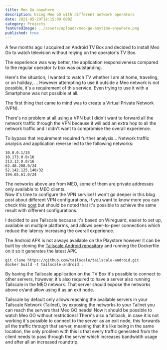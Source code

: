 ```yaml
---
title: Meo Go anywhere
description: Using Meo GO with different network operators
date: 2021-05-29T18:15:00.000Z
category: Projects
featuredImage: ../assets/uploads/meo-go-anytime-anywhere.png
published: true
---
```

A few months ago I acquired an Android TV Box and decided to install Meo Go to watch television without relying on the operator's TV Box.

The experience was way better, the application responsiveness compared to the regular operator tv box was outstanding.

Here's the situation, I wanted to watch TV whether I am at home, traveling, or on holiday, ... However attempting to use it outside a Meo network is not possible, it's a requirement of this service. Even trying to use it with a Smartphone was not possible at all.

The first thing that came to mind was to create a Virtual Private Network (VPN).

There's no problem at all using a VPN but I didn't want to forward all the network traffic through the VPN because it will add an extra hop to all the network traffic and I didn't want to compromise the overall experience.

To bypass that requirement required further analysis... Network traffic analysis and application reverse led to the following networks:  

```plain
10.0.0.1/24
10.173.0.0/16
213.13.0.0/16
62.48.208.0/24
52.142.125.140/32
194.65.61.0/24
```

The networks above are from MEO, some of them are private addresses only available to MEO clients.  
Now it's time to configure the VPN service! I won't go deeper in this blog post about different VPN configurations, if you want to know more you can check this [post](/2021-05-29-connecting-servers-on-unreliable-networks) but should be noted that it's possible to achieve the same result with different configurations.  

I decided to use Tailscale because it's based on Wireguard, easier to set up, available on multiple platforms, and allows peer-to-peer connections which reduce the latency increasing the overall experience.  

The Android APK is not always available on the Playstore however it can be built by cloning the [Tailscale Android repository](https://github.com/tailscale/tailscale-android) and running the Dockerfile on it so it generates the latest APK.  

```shell
git clone https://github.com/tailscale/tailscale-android.git
docker build -t tailscale-android .
```

By having the Tailscale application on the TV Box it's possible to connect to other servers, however, it's also required to have a server also running Tailscale in the MEO network. That server should expose the networks above or/and allow using it as an exit node.   

Tailscale by default only allows reaching the available servers in your Tailscale Network (Tailnet), by exposing the networks to your Tailnet you can reach the servers that Meo GO needs! Now it should be possible to watch Meo GO without restrictions! There's also a fallback, in case it is not working it's possible to connect to the server as an exit node, this forwards all the traffic through that server, meaning that it's like being in the same location, the only problem with this is that every traffic generated from the client needs to pass through the server which increases bandwidth usage and after all an increased roundtrip.  